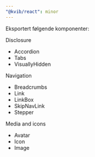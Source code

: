 ```yaml
---
"@kvib/react": minor
---
```


Eksportert følgende komponenter:

Disclosure

- Accordion
- Tabs
- VisuallyHidden

Navigation

- Breadcrumbs
- Link
- LinkBox
- SkipNavLink
- Stepper

Media and icons

- Avatar
- Icon
- Image

